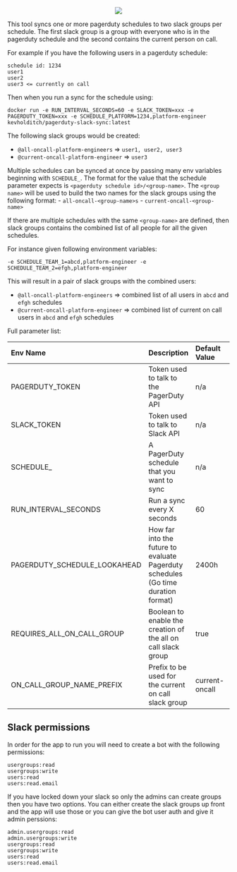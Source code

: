 <p align="center">
  <img src="./synclogo.png">
</p>



This tool syncs one or more pagerduty schedules to two slack groups per schedule.  The first slack group is a group with everyone who is in the pagerduty schedule and the second contains the current person on call.

For example if you have the following users in a pagerduty schedule:

```
schedule id: 1234
user1
user2
user3 <= currently on call
```

Then when you run a sync for the schedule using:

```
docker run -e RUN_INTERVAL_SECONDS=60 -e SLACK_TOKEN=xxx -e PAGERDUTY_TOKEN=xxx -e SCHEDULE_PLATFORM=1234,platform-engineer kevholditch/pagerduty-slack-sync:latest
```

The following slack groups would be created:

- `@all-oncall-platform-engineers` => `user1, user2, user3` 
- `@current-oncall-platform-engineer` => `user3`
    
Multiple schedules can be synced at once by passing many env variables beginning with `SCHEDULE_`.  The format for the value that the schedule parameter expects is `<pagerduty schedule id>/<group-name>`.  The `<group name>` will be used to build the two names for the slack groups using the following format:
    - `all-oncall-<group-name>s`
    - `current-oncall-<group-name>`

If there are multiple schedules with the same `<group-name>` are defined, then slack groups contains the combined list of all people for all the given schedules.

For instance given following environment variables:
```
-e SCHEDULE_TEAM_1=abcd,platform-engineer -e SCHEDULE_TEAM_2=efgh,platform-engineer
```

This will result in a pair of slack groups with the combined users:
- `@all-oncall-platform-engineers` => combined list of all users in `abcd` and `efgh` schedules
- `@current-oncall-platform-engineer` => combined list of current on call users in `abcd` and `efgh` schedules


Full parameter list:

| Env Name                        | Description                                                                       | Default Value  | Example                 |
|:--------------------------------|:----------------------------------------------------------------------------------|:---------------|:------------------------|
| PAGERDUTY_TOKEN                 | Token used to talk to the PagerDuty API                                           | n/a            | xxxxx                   |
| SLACK_TOKEN                     | Token used to talk to Slack API                                                   | n/a            | xoxp-xxxxxx             |
| SCHEDULE_<NAME>                 | A PagerDuty schedule that you want to sync                                        | n/a            | 1234,platform-engineer  |
| RUN_INTERVAL_SECONDS            | Run a sync every X seconds                                                        | 60             | 300                     |
| PAGERDUTY_SCHEDULE_LOOKAHEAD    | How far into the future to evaluate Pagerduty schedules (Go time duration format) | 2400h          | 8760h                   |
| REQUIRES_ALL_ON_CALL_GROUP | Boolean to enable the creation of the all on call slack group                     | true           | false                   |
| ON_CALL_GROUP_NAME_PREFIX       | Prefix to be used for the current on call slack group                             | current-oncall | oncall                  |


## Slack permissions

In order for the app to run you will need to create a bot with the following permissions:
```
usergroups:read
usergroups:write
users:read
users:read.email
```

If you have locked down your slack so only the admins can create groups then you have two options.  You can either create the slack groups up front and the app will use those or you can give the bot user auth and give it admin perssions:
```
admin.usergroups:read
admin.usergroups:write
usergroups:read
usergroups:write
users:read
users:read.email
```
